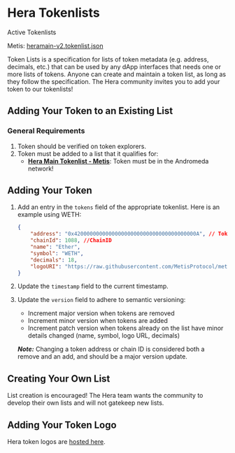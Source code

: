 # Hera Tokenlists

Active Tokenlists

Metis: [heramain-v2.tokenlist.json](./heramain-v2.tokenlist.json)

Token Lists is a specification for lists of token metadata (e.g. address, decimals, etc.) that can be used by any dApp
interfaces that needs one or more lists of tokens. Anyone can create and maintain a token list, as long as they follow
the specification. The Hera community invites you to add your token to our tokenlists!


## Adding Your Token to an Existing List


### General Requirements
1. Token should be verified on token explorers.
2. Token must be added to a list that it qualifies for:
    * **[Hera Main Tokenlist - Metis](./heramain-v2.tokenlist.json)**: Token must be in the Andromeda network!


## Adding Your Token
1. Add an entry in the `tokens` field of the appropriate tokenlist. Here is an example using WETH:
    ```json
    {
        "address": "0x420000000000000000000000000000000000000A", // Token contract address
        "chainId": 1088, //ChainID
        "name": "Ether",
        "symbol": "WETH",
        "decimals": 18,
        "logoURI": "https://raw.githubusercontent.com/MetisProtocol/metis-bridge-resources/master/tokens/ETH/logo.png"
    }
    ```
2. Update the `timestamp` field to the current timestamp.
3. Update the `version` field to adhere to semantic versioning:

    * Increment major version when tokens are removed
    * Increment minor version when tokens are added
    * Increment patch version when tokens already on the list have minor details changed (name, symbol, logo URL, decimals)

    ***Note:*** Changing a token address or chain ID is considered both a remove and an add, and should be a major version update.


## Creating Your Own List

List creation is encouraged! The Hera team wants the community to develop their own lists and will not gatekeep new lists.


## Adding Your Token Logo

Hera token logos are [hosted here](https://github.com/heraaggregator/tokens).
